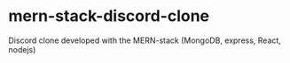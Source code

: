 # mern-stack-discord-clone
Discord clone developed with the MERN-stack (MongoDB, express, React, nodejs)
